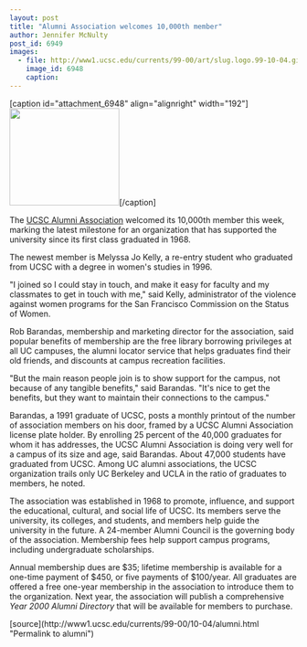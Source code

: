 ```yaml
---
layout: post
title: "Alumni Association welcomes 10,000th member"
author: Jennifer McNulty
post_id: 6949
images:
  - file: http://www1.ucsc.edu/currents/99-00/art/slug.logo.99-10-04.gif
    image_id: 6948
    caption: 
---
```


[caption id="attachment_6948" align="alignright" width="192"]<a href="http://localhost/mysite/wp-content/uploads/1999/10/slug.logo.99-10-04.gif"><img class="size-full wp-image-6948" src="http://localhost/mysite/wp-content/uploads/1999/10/slug.logo.99-10-04.gif" alt="" width="192" height="170" /></a>[/caption]
<p>
  The <a href="http://alumni.ucsc.edu/">UCSC Alumni Association</a> welcomed its 10,000th member this week, marking the latest milestone for an organization that has supported the university since its first class graduated in 1968.
</p>
<p>
  The newest member is Melyssa Jo Kelly, a re-entry student who graduated from UCSC with a degree in women's studies in 1996.
</p>"I joined so I could stay in touch, and make it easy for faculty and my classmates to get in touch with me," said Kelly, administrator of the violence against women programs for the San Francisco Commission on the Status of Women.
<p>
  Rob Barandas, membership and marketing director for the association, said popular benefits of membership are the free library borrowing privileges at all UC campuses, the alumni locator service that helps graduates find their old friends, and discounts at campus recreation facilities.
</p>
<p>
  "But the main reason people join is to show support for the campus, not because of any tangible benefits," said Barandas. "It's nice to get the benefits, but they want to maintain their connections to the campus."
</p>
<p>
  Barandas, a 1991 graduate of UCSC, posts a monthly printout of the number of association members on his door, framed by a UCSC Alumni Association license plate holder. By enrolling 25 percent of the 40,000 graduates for whom it has addresses, the UCSC Alumni Association is doing very well for a campus of its size and age, said Barandas. About 47,000 students have graduated from UCSC. Among UC alumni associations, the UCSC organization trails only UC Berkeley and UCLA in the ratio of graduates to members, he noted.
</p>
<p>
  The association was established in 1968 to promote, influence, and support the educational, cultural, and social life of UCSC. Its members serve the university, its colleges, and students, and members help guide the university in the future. A 24-member Alumni Council is the governing body of the association. Membership fees help support campus programs, including undergraduate scholarships.
</p>
<p>
  Annual membership dues are $35; lifetime membership is available for a one-time payment of $450, or five payments of $100/year. All graduates are offered a free one-year membership in the association to introduce them to the organization. Next year, the association will publish a comprehensive <i>Year 2000 Alumni Directory</i> that will be available for members to purchase.
</p>
<p>

</p>
<p>
  </p>
[source](http://www1.ucsc.edu/currents/99-00/10-04/alumni.html "Permalink to alumni")
